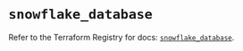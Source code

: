 # `snowflake_database`

Refer to the Terraform Registry for docs: [`snowflake_database`](https://registry.terraform.io/providers/snowflake-labs/snowflake/0.94.1/docs/resources/database).
